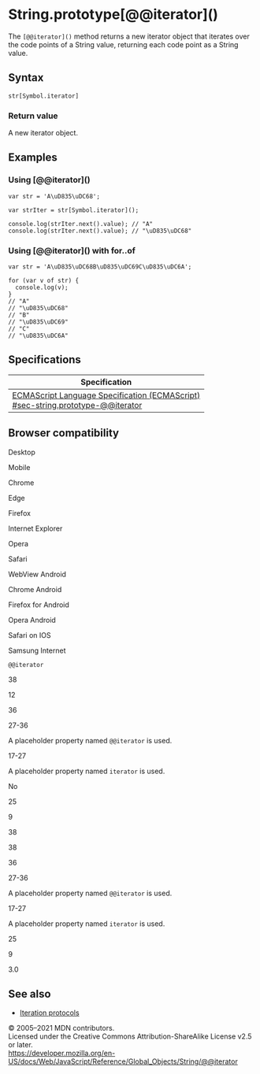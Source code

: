 String.prototype\[@@iterator\]()
================================

The `[@@iterator]()` method returns a new iterator object that iterates over the code points of a String value, returning each code point as a String value.

Syntax
------

    str[Symbol.iterator]

### Return value

A new iterator object.

Examples
--------

### Using \[@@iterator\]()

    var str = 'A\uD835\uDC68';

    var strIter = str[Symbol.iterator]();

    console.log(strIter.next().value); // "A"
    console.log(strIter.next().value); // "\uD835\uDC68"

### Using \[@@iterator\]() with for..of

    var str = 'A\uD835\uDC68B\uD835\uDC69C\uD835\uDC6A';

    for (var v of str) {
      console.log(v);
    }
    // "A"
    // "\uD835\uDC68"
    // "B"
    // "\uD835\uDC69"
    // "C"
    // "\uD835\uDC6A"

Specifications
--------------

<table><thead><tr class="header"><th>Specification</th></tr></thead><tbody><tr class="odd"><td><a href="https://tc39.es/ecma262/#sec-string.prototype-@@iterator">ECMAScript Language Specification (ECMAScript)<br />
<span class="small">#sec-string.prototype-@@iterator</span></a></td></tr></tbody></table>

Browser compatibility
---------------------

Desktop

Mobile

Chrome

Edge

Firefox

Internet Explorer

Opera

Safari

WebView Android

Chrome Android

Firefox for Android

Opera Android

Safari on IOS

Samsung Internet

`@@iterator`

38

12

36

27-36

A placeholder property named `@@iterator` is used.

17-27

A placeholder property named `iterator` is used.

No

25

9

38

38

36

27-36

A placeholder property named `@@iterator` is used.

17-27

A placeholder property named `iterator` is used.

25

9

3.0

See also
--------

-   [Iteration protocols](../../iteration_protocols)

© 2005–2021 MDN contributors.  
Licensed under the Creative Commons Attribution-ShareAlike License v2.5 or later.  
<a href="https://developer.mozilla.org/en-US/docs/Web/JavaScript/Reference/Global_Objects/String/@@iterator" class="_attribution-link">https://developer.mozilla.org/en-US/docs/Web/JavaScript/Reference/Global_Objects/String/@@iterator</a>
